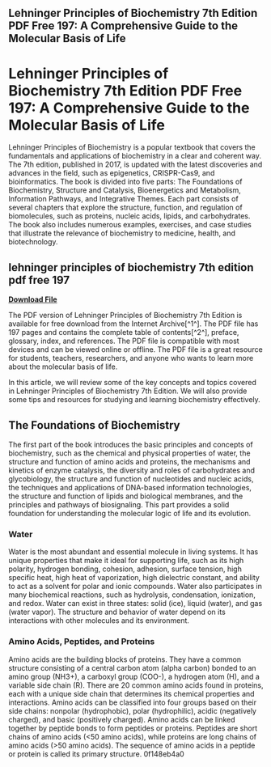 ## Lehninger Principles of Biochemistry 7th Edition PDF Free 197: A Comprehensive Guide to the Molecular Basis of Life

  
# Lehninger Principles of Biochemistry 7th Edition PDF Free 197: A Comprehensive Guide to the Molecular Basis of Life
 
Lehninger Principles of Biochemistry is a popular textbook that covers the fundamentals and applications of biochemistry in a clear and coherent way. The 7th edition, published in 2017, is updated with the latest discoveries and advances in the field, such as epigenetics, CRISPR-Cas9, and bioinformatics. The book is divided into five parts: The Foundations of Biochemistry, Structure and Catalysis, Bioenergetics and Metabolism, Information Pathways, and Integrative Themes. Each part consists of several chapters that explore the structure, function, and regulation of biomolecules, such as proteins, nucleic acids, lipids, and carbohydrates. The book also includes numerous examples, exercises, and case studies that illustrate the relevance of biochemistry to medicine, health, and biotechnology.
 
## lehninger principles of biochemistry 7th edition pdf free 197


[**Download File**](https://www.google.com/url?q=https%3A%2F%2Furlca.com%2F2tKrru&sa=D&sntz=1&usg=AOvVaw0oJHAP1gVrTBs3rtXwhJ9o)

 
The PDF version of Lehninger Principles of Biochemistry 7th Edition is available for free download from the Internet Archive[^1^]. The PDF file has 197 pages and contains the complete table of contents[^2^], preface, glossary, index, and references. The PDF file is compatible with most devices and can be viewed online or offline. The PDF file is a great resource for students, teachers, researchers, and anyone who wants to learn more about the molecular basis of life.

In this article, we will review some of the key concepts and topics covered in Lehninger Principles of Biochemistry 7th Edition. We will also provide some tips and resources for studying and learning biochemistry effectively.
 
## The Foundations of Biochemistry
 
The first part of the book introduces the basic principles and concepts of biochemistry, such as the chemical and physical properties of water, the structure and function of amino acids and proteins, the mechanisms and kinetics of enzyme catalysis, the diversity and roles of carbohydrates and glycobiology, the structure and function of nucleotides and nucleic acids, the techniques and applications of DNA-based information technologies, the structure and function of lipids and biological membranes, and the principles and pathways of biosignaling. This part provides a solid foundation for understanding the molecular logic of life and its evolution.
 
### Water
 
Water is the most abundant and essential molecule in living systems. It has unique properties that make it ideal for supporting life, such as its high polarity, hydrogen bonding, cohesion, adhesion, surface tension, high specific heat, high heat of vaporization, high dielectric constant, and ability to act as a solvent for polar and ionic compounds. Water also participates in many biochemical reactions, such as hydrolysis, condensation, ionization, and redox. Water can exist in three states: solid (ice), liquid (water), and gas (water vapor). The structure and behavior of water depend on its interactions with other molecules and its environment.
 
### Amino Acids, Peptides, and Proteins
 
Amino acids are the building blocks of proteins. They have a common structure consisting of a central carbon atom (alpha carbon) bonded to an amino group (NH3+), a carboxyl group (COO-), a hydrogen atom (H), and a variable side chain (R). There are 20 common amino acids found in proteins, each with a unique side chain that determines its chemical properties and interactions. Amino acids can be classified into four groups based on their side chains: nonpolar (hydrophobic), polar (hydrophilic), acidic (negatively charged), and basic (positively charged). Amino acids can be linked together by peptide bonds to form peptides or proteins. Peptides are short chains of amino acids (<50 amino acids), while proteins are long chains of amino acids (>50 amino acids). The sequence of amino acids in a peptide or protein is called its primary structure.
 0f148eb4a0
